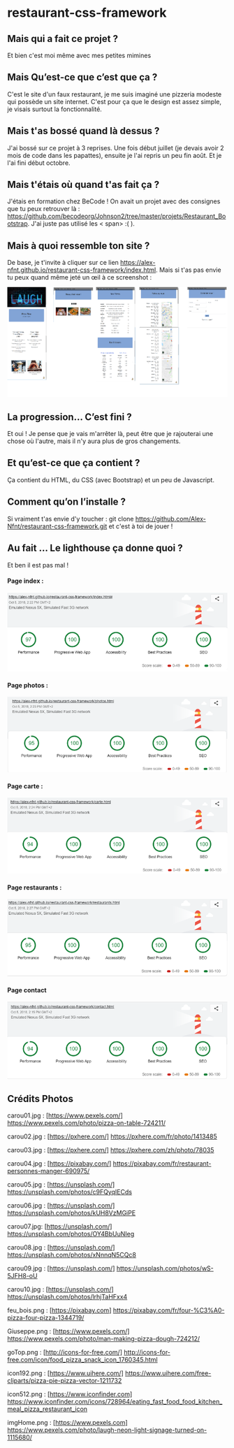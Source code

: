 #                                                            restaurant-css-framework

## Mais qui a fait ce projet ? 
Et bien c'est moi même avec mes petites mimines

## Mais Qu’est-ce que c’est que ça ?
C'est le site d'un faux restaurant, je me suis imaginé une pizzeria modeste qui possède un site internet. C'est pour ça que le design est assez simple, je visais surtout la fonctionnalité.

## Mais t'as bossé quand là dessus ? 
J'ai bossé sur ce projet à 3 reprises. Une fois début juillet  (je devais avoir 2 mois de code dans les papattes), ensuite je l'ai repris un peu fin août. Et je l'ai fini début octobre. 

## Mais t'étais où quand t'as fait ça ?
J'étais en formation chez BeCode ! On avait un projet avec des consignes que tu peux retrouver là : https://github.com/becodeorg/Johnson2/tree/master/projets/Restaurant_Bootstrap. J'ai juste pas utilisé les < span> :( ).

## Mais à quoi ressemble ton site ? 
De base, je t'invite à cliquer sur ce lien https://alex-nfnt.github.io/restaurant-css-framework/index.html. Mais si t'as pas envie tu peux quand même jeté un œil à ce screenshot : 


![alt text](img/readme/siteView.png "WebSite")


## La progression… C’est fini ? 
Et oui ! Je pense que je vais m'arrêter là, peut être que je rajouterai une chose où l'autre, mais il n'y aura plus de gros changements.

## Et qu’est-ce que ça contient ? 
Ça contient du HTML, du CSS (avec Bootstrap) et un peu de Javascript.

## Comment qu’on l’installe ? 
Si vraiment t'as envie d'y toucher : git clone https://github.com/Alex-Nfnt/restaurant-css-framework.git et c'est à toi de jouer ! 

## Au fait ... Le lighthouse ça donne quoi ?
Et ben il est pas mal ! 

#### Page index : 
![alt text](img/readme/pageIndex.png "Index")

#### Page photos : 
![alt text](img/readme/pagePhotos.png "Index")

#### Page carte :
![alt text](img/readme/pageCarte.png "Index")

#### Page restaurants :
![alt text](img/readme/pageRestaurants.png "Index")

#### Page contact
![alt text](img/readme/pageContact.png "Index")

## Crédits Photos

carou01.jpg : [https://www.pexels.com/] https://www.pexels.com/photo/pizza-on-table-724211/

carou02.jpg : [https://pxhere.com/] https://pxhere.com/fr/photo/1413485

carou03.jpg : [https://pxhere.com/] https://pxhere.com/zh/photo/78035

carou04.jpg : [https://pixabay.com/] https://pixabay.com/fr/restaurant-personnes-manger-690975/

carou05.jpg : [https://unsplash.com/] https://unsplash.com/photos/c9FQyqIECds

carou06.jpg : [https://unsplash.com/] https://unsplash.com/photos/kUH8VzMGiPE

carou07.jpg: [https://unsplash.com/] https://unsplash.com/photos/OY4BbUuNIeg

carou08.jpg : [https://unsplash.com/] https://unsplash.com/photos/xNnnqN5CQc8

carou09.jpg : [https://unsplash.com/] https://unsplash.com/photos/wS-5JFH8-oU

carou10.jpg : [https://unsplash.com/] https://unsplash.com/photos/lrhjTaHFxx4

feu_bois.png : [https://pixabay.com] https://pixabay.com/fr/four-%C3%A0-pizza-four-pizza-1344719/

Giuseppe.png : [https://www.pexels.com/] https://www.pexels.com/photo/man-making-pizza-dough-724212/

goTop.png : [http://icons-for-free.com/] http://icons-for-free.com/icon/food_pizza_snack_icon_1760345.html

icon192.png : [https://www.uihere.com/] https://www.uihere.com/free-cliparts/pizza-pie-pizza-vector-1211732

icon512.png :  [https://www.iconfinder.com] https://www.iconfinder.com/icons/728964/eating_fast_food_food_kitchen_meal_pizza_restaurant_icon

imgHome.png :  [https://www.pexels.com] https://www.pexels.com/photo/laugh-neon-light-signage-turned-on-1115680/
